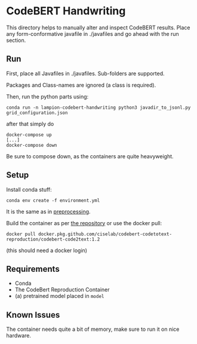 # CodeBERT Handwriting

This directory helps to manually alter and inspect CodeBERT results. 
Place any form-conformative javafile in ./javafiles and go ahead with the run section.

## Run 

First, place all Javafiles in ./javafiles. 
Sub-folders are supported. 

Packages and Class-names are ignored (a class is required).

Then, run the python parts using: 

```
conda run -n lampion-codebert-handwriting python3 javadir_to_jsonl.py grid_configuration.json
```

after that simply do 

```
docker-compose up 
[...]
docker-compose down
```

Be sure to compose down, as the containers are quite heavyweight.

## Setup 

Install conda stuff: 

```
conda env create -f environment.yml
```

It is the same as in [preprocessing](../Preprocessing).

Build the container as per [the repository](https://github.com/ciselab/CodeBert-CodeToText-Reproduction) or use the docker pull: 

```
docker pull docker.pkg.github.com/ciselab/codebert-codetotext-reproduction/codebert-code2text:1.2
```
(this should need a docker login)

## Requirements

- Conda 
- The CodeBert Reproduction Container 
- (a) pretrained model placed in `model`

## Known Issues 

The container needs quite a bit of memory, make sure to run it on nice hardware. 
